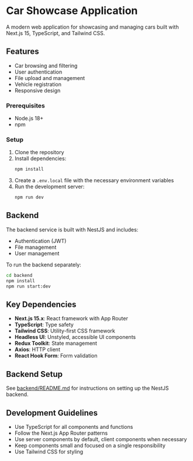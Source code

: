 # Car Showcase Application

A modern web application for showcasing and managing cars built with Next.js 15, TypeScript, and Tailwind CSS.

## Features

- Car browsing and filtering
- User authentication
- File upload and management
- Vehicle registration
- Responsive design

### Prerequisites

- Node.js 18+
- npm

### Setup

1. Clone the repository
2. Install dependencies:
   ```bash
   npm install

3. Create a `.env.local` file with the necessary environment variables
4. Run the development server:
   ```bash
   npm run dev

## Backend

The backend service is built with NestJS and includes:

- Authentication (JWT)
- File management
- User management

To run the backend separately:
```bash
cd backend
npm install
npm run start:dev
```
## Key Dependencies

- **Next.js 15.x**: React framework with App Router
- **TypeScript**: Type safety
- **Tailwind CSS**: Utility-first CSS framework
- **Headless UI**: Unstyled, accessible UI components
- **Redux Toolkit**: State management
- **Axios**: HTTP client
- **React Hook Form**: Form validation

## Backend Setup

See [backend/README.md](./backend/README.md) for instructions on setting up the NestJS backend.

## Development Guidelines

- Use TypeScript for all components and functions
- Follow the Next.js App Router patterns
- Use server components by default, client components when necessary
- Keep components small and focused on a single responsibility
- Use Tailwind CSS for styling